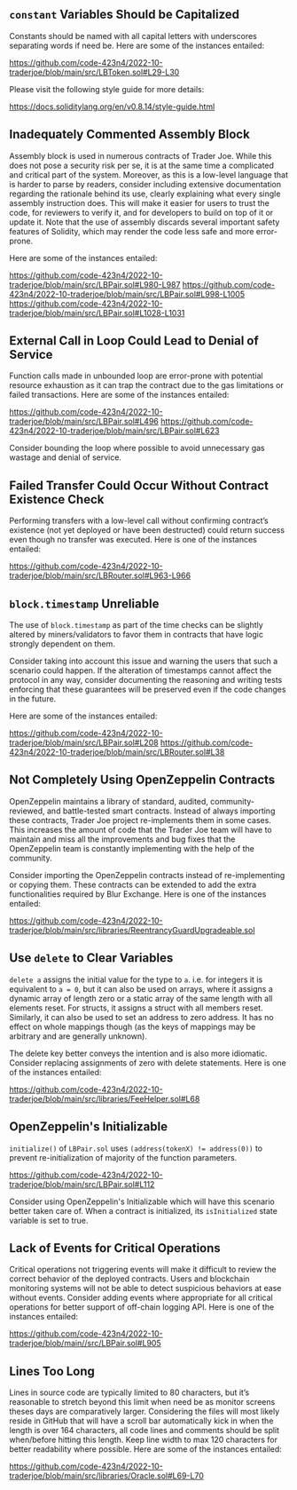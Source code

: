 ## `constant` Variables Should be Capitalized
Constants should be named with all capital letters with underscores separating words if need be. Here are some of the instances entailed:

https://github.com/code-423n4/2022-10-traderjoe/blob/main/src/LBToken.sol#L29-L30

Please visit the following style guide for more details:

https://docs.soliditylang.org/en/v0.8.14/style-guide.html

## Inadequately Commented Assembly Block
Assembly block is used in numerous contracts of Trader Joe. While this does not pose a security risk per se, it is at the same time a complicated and critical part of the system. Moreover, as this is a low-level language that is harder to parse by readers, consider including extensive documentation regarding the rationale behind its use, clearly explaining what every single assembly instruction does. This will make it easier for users to trust the code, for reviewers to verify it, and for developers to build on top of it or update it. Note that the use of assembly discards several important safety features of Solidity, which may render the code less safe and more error-prone.

Here are some of the instances entailed:

https://github.com/code-423n4/2022-10-traderjoe/blob/main/src/LBPair.sol#L980-L987
https://github.com/code-423n4/2022-10-traderjoe/blob/main/src/LBPair.sol#L998-L1005
https://github.com/code-423n4/2022-10-traderjoe/blob/main/src/LBPair.sol#L1028-L1031

## External Call in Loop Could Lead to Denial of Service
Function calls made in unbounded loop are error-prone with potential resource exhaustion as it can trap the contract due to the gas limitations or failed transactions. Here are some of the instances entailed:

https://github.com/code-423n4/2022-10-traderjoe/blob/main/src/LBPair.sol#L496
https://github.com/code-423n4/2022-10-traderjoe/blob/main/src/LBPair.sol#L623

Consider bounding the loop where possible to avoid unnecessary gas wastage and denial of service.

## Failed Transfer Could Occur Without Contract Existence Check
Performing transfers with a low-level call without confirming contract’s existence (not yet deployed or have been destructed) could return success even though no transfer was executed. Here is one of the instances entailed:

https://github.com/code-423n4/2022-10-traderjoe/blob/main/src/LBRouter.sol#L963-L966

## `block.timestamp` Unreliable
The use of `block.timestamp` as part of the time checks can be slightly altered by miners/validators to favor them in contracts that have logic strongly dependent on them.

Consider taking into account this issue and warning the users that such a scenario could happen. If the alteration of timestamps cannot affect the protocol in any way, consider documenting the reasoning and writing tests enforcing that these guarantees will be preserved even if the code changes in the future.

Here are some of the instances entailed:

https://github.com/code-423n4/2022-10-traderjoe/blob/main/src/LBPair.sol#L208
https://github.com/code-423n4/2022-10-traderjoe/blob/main/src/LBRouter.sol#L38

## Not Completely Using OpenZeppelin Contracts
OpenZeppelin maintains a library of standard, audited, community-reviewed, and battle-tested smart contracts. Instead of always importing these contracts, Trader Joe project re-implements them in some cases. This increases the amount of code that the Trader Joe team will have to maintain and miss all the improvements and bug fixes that the OpenZeppelin team is constantly implementing with the help of the community.

Consider importing the OpenZeppelin contracts instead of re-implementing or copying them. These contracts can be extended to add the extra functionalities required by Blur Exchange. Here is one of the instances entailed:

https://github.com/code-423n4/2022-10-traderjoe/blob/main/src/libraries/ReentrancyGuardUpgradeable.sol

## Use `delete` to Clear Variables
`delete a` assigns the initial value for the type to `a`. i.e. for integers it is equivalent to `a = 0`, but it can also be used on arrays, where it assigns a dynamic array of length zero or a static array of the same length with all elements reset. For structs, it assigns a struct with all members reset. Similarly, it can also be used to set an address to zero address. It has no effect on whole mappings though (as the keys of mappings may be arbitrary and are generally unknown).

The delete key better conveys the intention and is also more idiomatic. Consider replacing assignments of zero with delete statements. Here is one of the instances entailed:

https://github.com/code-423n4/2022-10-traderjoe/blob/main/src/libraries/FeeHelper.sol#L68

## OpenZeppelin's Initializable
`initialize()` of `LBPair.sol` uses `(address(tokenX) != address(0))` to prevent re-initialization of majority of the function parameters. 

https://github.com/code-423n4/2022-10-traderjoe/blob/main/src/LBPair.sol#L112

Consider using OpenZeppelin's Initializable which will have this scenario better taken care of. When a contract is initialized, its `isInitialized` state variable is set to true.

## Lack of Events for Critical Operations
Critical operations not triggering events will make it difficult to review the correct behavior of the deployed contracts. Users and blockchain monitoring systems will not be able to detect suspicious behaviors at ease without events. Consider adding events where appropriate for all critical operations for better support of off-chain logging API. Here is one of the instances entailed:

https://github.com/code-423n4/2022-10-traderjoe/blob/main//src/LBPair.sol#L905

## Lines Too Long
Lines in source code are typically limited to 80 characters, but it’s reasonable to stretch beyond this limit when need be as monitor screens theses days are comparatively larger. Considering the files will most likely reside in GitHub that will have a scroll bar automatically kick in when the length is over 164 characters, all code lines and comments should be split when/before hitting this length. Keep line width to max 120 characters for better readability where possible. Here are some of the instances entailed:

https://github.com/code-423n4/2022-10-traderjoe/blob/main/src/libraries/Oracle.sol#L69-L70